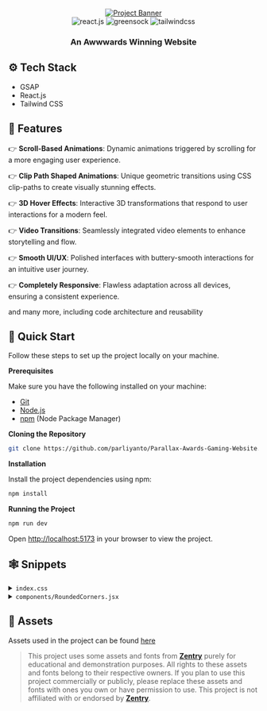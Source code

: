 <div align="center">
  <br />
    <a href="https://youtu.be/zA9r5zTllx4" target="_blank">
      <img src="https://github.com/user-attachments/assets/ab600f24-f4d9-4cef-8f1e-3fd9194afb30" alt="Project Banner">
    </a>
  <br />

  <div>
    <img src="https://img.shields.io/badge/-React_JS-black?style=for-the-badge&logoColor=white&logo=react&color=61DAFB" alt="react.js" />
    <img src="https://img.shields.io/badge/-GSAP-black?style=for-the-badge&logoColor=white&logo=greensock&color=88CE02" alt="greensock" />
    <img src="https://img.shields.io/badge/-Tailwind_CSS-black?style=for-the-badge&logoColor=white&logo=tailwindcss&color=06B6D4" alt="tailwindcss" />
  </div>

  <h3 align="center">An Awwwards Winning Website</h3>
</div>



## <a name="tech-stack">⚙️ Tech Stack</a>

- GSAP
- React.js
- Tailwind CSS

## <a name="features">🔋 Features</a>

👉 **Scroll-Based Animations**: Dynamic animations triggered by scrolling for a more engaging user experience.

👉 **Clip Path Shaped Animations**: Unique geometric transitions using CSS clip-paths to create visually stunning effects.

👉 **3D Hover Effects**: Interactive 3D transformations that respond to user interactions for a modern feel.

👉 **Video Transitions**: Seamlessly integrated video elements to enhance storytelling and flow.

👉 **Smooth UI/UX**: Polished interfaces with buttery-smooth interactions for an intuitive user journey.

👉 **Completely Responsive**: Flawless adaptation across all devices, ensuring a consistent experience.

and many more, including code architecture and reusability

## <a name="quick-start">🤸 Quick Start</a>

Follow these steps to set up the project locally on your machine.

**Prerequisites**

Make sure you have the following installed on your machine:

- [Git](https://git-scm.com/)
- [Node.js](https://nodejs.org/en)
- [npm](https://www.npmjs.com/) (Node Package Manager)

**Cloning the Repository**

```bash
git clone https://github.com/parliyanto/Parallax-Awards-Gaming-Website.git
```

**Installation**

Install the project dependencies using npm:

```bash
npm install
```

**Running the Project**

```bash
npm run dev
```

Open [http://localhost:5173](http://localhost:5173) in your browser to view the project.

## <a name="snippets">🕸️ Snippets</a>

<details>
<summary><code>index.css</code></summary>

```css
@import url("https://fonts.cdnfonts.com/css/general-sans");

@tailwind base;
@tailwind components;
@tailwind utilities;

body {
  width: 100dvw;
  overflow-x: hidden;
  background-color: #dfdff0;
  font-family: "General Sans", sans-serif;
}

@layer base {
  @font-face {
    font-family: "circular-web";
    src: url("/fonts/circularweb-book.woff2") format("woff2");
  }

  @font-face {
    font-family: "general";
    src: url("/fonts/general.woff2") format("woff2");
  }

  @font-face {
    font-family: "robert-medium";
    src: url("/fonts/robert-medium.woff2") format("woff2");
  }

  @font-face {
    font-family: "robert-regular";
    src: url("/fonts/robert-regular.woff2") format("woff2");
  }

  @font-face {
    font-family: "zentry";
    src: url("/fonts/zentry-regular.woff2") format("woff2");
  }
}

@layer utilities {
  .border-hsla {
    @apply border border-white/20;
  }

  .nav-hover-btn {
    @apply relative ms-10 font-general text-xs uppercase text-blue-50 after:absolute after:-bottom-0.5 after:left-0 after:h-[2px] after:w-full after:origin-bottom-right after:scale-x-0 after:bg-neutral-800 after:transition-transform after:duration-300 after:ease-[cubic-bezier(0.65_0.05_0.36_1)] hover:after:origin-bottom-left hover:after:scale-x-100 dark:after:bg-white cursor-pointer;
  }

  .floating-nav {
    @apply bg-black rounded-lg border;
  }

  .absolute-center {
    @apply absolute top-1/2 left-1/2 translate-x-[-50%] translate-y-[-50%];
  }

  .flex-center {
    @apply flex justify-center items-center;
  }

  .mask-clip-path {
    clip-path: polygon(0 0, 100% 0, 100% 100%, 0 100%);
  }

  .special-font b {
    font-family: "Zentry";
    font-feature-settings: "ss01" on;
  }

  .hero-heading {
    @apply uppercase font-zentry font-black text-5xl sm:right-10 sm:text-7xl md:text-9xl lg:text-[12rem];
  }

  .about-subtext {
    @apply absolute bottom-[-80dvh] left-1/2 w-full max-w-96 -translate-x-1/2 text-center font-circular-web text-lg md:max-w-[34rem];
  }

  .about-image {
    @apply absolute left-1/2 top-0 z-20 h-[60vh] w-96 origin-center -translate-x-1/2 overflow-hidden rounded-3xl md:w-[30vw];
  }

  .animated-title {
    @apply flex flex-col gap-1 text-7xl uppercase leading-[.8] text-white sm:px-32 md:text-[6rem];
  }

  .animated-word {
    @apply special-font font-zentry font-black opacity-0;
    transform: translate3d(10px, 51px, -60px) rotateY(60deg) rotateX(-40deg);
    transform-origin: 50% 50% -150px !important;
    will-change: opacity, transform;
  }

  .bento-tilt_1 {
    @apply relative border-hsla col-span-2 overflow-hidden rounded-md transition-transform duration-300 ease-out;
  }

  .bento-tilt_2 {
    @apply relative col-span-1 row-span-1 overflow-hidden rounded-md transition-transform duration-300 ease-out;
  }

  .bento-title {
    @apply uppercase md:text-6xl text-4xl font-black font-zentry;
  }

  .story-img-container {
    @apply relative md:h-dvh h-[90vh] w-full;
    filter: url("#flt_tag");
  }

  .story-img-mask {
    @apply absolute left-0 top-0 size-full overflow-hidden md:left-[20%] md:top-[-10%] md:size-4/5;
    clip-path: polygon(4% 0, 83% 21%, 100% 73%, 0% 100%);
  }

  .story-img-content {
    @apply absolute w-full md:h-dvh h-[50dvh] opacity-100 left-10 top-16 md:left-0 md:top-10 lg:left-[-300px] lg:top-[-100px];
    transform: translate3d(0, 0, 0) rotateX(0) rotateY(0) rotateZ(0) scale(1);
  }

  .gallery-img-container {
    @apply size-64 overflow-hidden bg-violet-300;
  }

  .gallery-img {
    @apply size-full bg-cover;
  }

  .gallery-img-4 {
    @apply sm:size-80 md:h-96 md:w-[25rem] rounded-lg;
  }

  .sword-man-clip-path {
    clip-path: polygon(16% 0, 89% 15%, 75% 100%, 0 97%);
  }

  .contact-clip-path-1 {
    clip-path: polygon(25% 0%, 74% 0, 69% 64%, 34% 73%);
  }

  .contact-clip-path-2 {
    clip-path: polygon(29% 15%, 85% 30%, 50% 100%, 10% 64%);
  }
}

.indicator-line {
  @apply h-1 w-px rounded-full bg-white transition-all duration-200 ease-in-out;
}

.indicator-line.active {
  animation: indicator-line 0.5s ease infinite;
  animation-delay: calc(var(--animation-order) * 0.1s);
}

@keyframes indicator-line {
  0% {
    height: 4px;
    transform: translateY(-0px);
  }
  50% {
    height: 16px;
    transform: translateY(-4px);
  }
  100% {
    height: 4px;
    transform: translateY(-0px);
  }
}

/* From Uiverse.io by G4b413l */
/* https://uiverse.io/G4b413l/tidy-walrus-92 */
.three-body {
  --uib-size: 35px;
  --uib-speed: 0.8s;
  --uib-color: #5d3fd3;
  position: relative;
  display: inline-block;
  height: var(--uib-size);
  width: var(--uib-size);
  animation: spin78236 calc(var(--uib-speed) * 2.5) infinite linear;
}

.three-body__dot {
  position: absolute;
  height: 100%;
  width: 30%;
}

.three-body__dot:after {
  content: "";
  position: absolute;
  height: 0%;
  width: 100%;
  padding-bottom: 100%;
  background-color: var(--uib-color);
  border-radius: 50%;
}

.three-body__dot:nth-child(1) {
  bottom: 5%;
  left: 0;
  transform: rotate(60deg);
  transform-origin: 50% 85%;
}

.three-body__dot:nth-child(1)::after {
  bottom: 0;
  left: 0;
  animation: wobble1 var(--uib-speed) infinite ease-in-out;
  animation-delay: calc(var(--uib-speed) * -0.3);
}

.three-body__dot:nth-child(2) {
  bottom: 5%;
  right: 0;
  transform: rotate(-60deg);
  transform-origin: 50% 85%;
}

.three-body__dot:nth-child(2)::after {
  bottom: 0;
  left: 0;
  animation: wobble1 var(--uib-speed) infinite calc(var(--uib-speed) * -0.15)
    ease-in-out;
}

.three-body__dot:nth-child(3) {
  bottom: -5%;
  left: 0;
  transform: translateX(116.666%);
}

.three-body__dot:nth-child(3)::after {
  top: 0;
  left: 0;
  animation: wobble2 var(--uib-speed) infinite ease-in-out;
}

@keyframes spin78236 {
  0% {
    transform: rotate(0deg);
  }

  100% {
    transform: rotate(360deg);
  }
}

@keyframes wobble1 {
  0%,
  100% {
    transform: translateY(0%) scale(1);
    opacity: 1;
  }

  50% {
    transform: translateY(-66%) scale(0.65);
    opacity: 0.8;
  }
}

@keyframes wobble2 {
  0%,
  100% {
    transform: translateY(0%) scale(1);
    opacity: 1;
  }

  50% {
    transform: translateY(66%) scale(0.65);
    opacity: 0.8;
  }
}
```

</details>

<details>
  <summary><code>components/RoundedCorners.jsx</code></summary>

```js
import React from 'react'

const RoundedCorners = () => {
  return (
    <svg
      className="invisible absolute size-0"
      xmlns="http://www.w3.org/2000/svg"
    >
      <defs>
        <filter id="flt_tag">
          <feGaussianBlur
            in="SourceGraphic"
            stdDeviation="8"
            result="blur"
          />
          <feColorMatrix
            in="blur"
            mode="matrix"
            values="1 0 0 0 0  0 1 0 0 0  0 0 1 0 0  0 0 0 19 -9"
            result="flt_tag"
          />
          <feComposite
            in="SourceGraphic"
            in2="flt_tag"
            operator="atop"
          />
        </filter>
      </defs>
    </svg>
  )
}
export default RoundedCorners
```

</details>

## <a name="links">🔗 Assets</a>

Assets used in the project can be found [here](https://drive.google.com/file/d/12hCVnanOAUmM1vzz2dTWZ_uEFGG8xDcT/view?usp=sharing)

> This project uses some assets and fonts from **[Zentry](https://zentry.com/)** purely for educational and demonstration purposes. All rights to these assets and fonts belong to their respective owners. If you plan to use this project commercially or publicly, please replace these assets and fonts with ones you own or have permission to use. This project is not affiliated with or endorsed by **[Zentry](https://zentry.com/)**.
